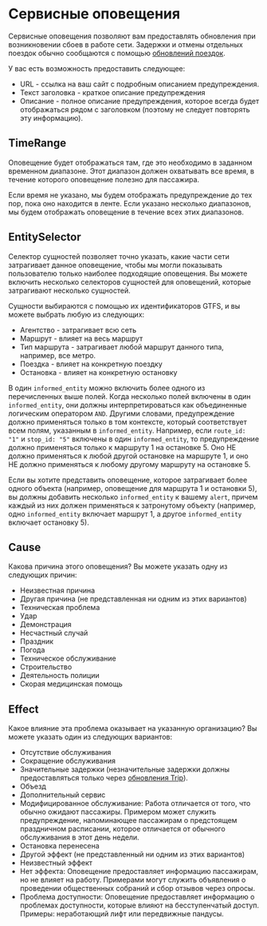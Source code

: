 # Сервисные оповещения

Сервисные оповещения позволяют вам предоставлять обновления при возникновении сбоев в работе сети. Задержки и отмены отдельных поездок обычно сообщаются с помощью [обновлений поездок](trip-updates.md).

У вас есть возможность предоставить следующее:

*   URL - ссылка на ваш сайт с подробным описанием предупреждения.
*   Текст заголовка - краткое описание предупреждения
*   Описание - полное описание предупреждения, которое всегда будет отображаться рядом с заголовком (поэтому не следует повторять эту информацию).

## TimeRange

Оповещение будет отображаться там, где это необходимо в заданном временном диапазоне. Этот диапазон должен охватывать все время, в течение которого оповещение полезно для пассажира.

Если время не указано, мы будем отображать предупреждение до тех пор, пока оно находится в ленте. Если указано несколько диапазонов, мы будем отображать оповещение в течение всех этих диапазонов.

## EntitySelector

Селектор сущностей позволяет точно указать, какие части сети затрагивает данное оповещение, чтобы мы могли показывать пользователю только наиболее подходящие оповещения. Вы можете включить несколько селекторов сущностей для оповещений, которые затрагивают несколько сущностей.

Сущности выбираются с помощью их идентификаторов GTFS, и вы можете выбрать любую из следующих:

*   Агентство - затрагивает всю сеть
*   Маршрут - влияет на весь маршрут
*   Тип маршрута - затрагивает любой маршрут данного типа, например, все метро.
*   Поездка - влияет на конкретную поездку
*   Остановка - влияет на конкретную остановку

В один `informed_entity` можно включить более одного из перечисленных выше полей. Когда несколько полей включены в один `informed_entity`, они должны интерпретироваться как объединенные логическим оператором `AND`. Другими словами, предупреждение должно применяться только в том контексте, который соответствует всем полям, указанным в `informed_entity`. Например, если `route_id: "1"` и `stop_id: "5"` включены в один `informed_entity`, то предупреждение должно применяться только к маршруту 1 на остановке 5. Оно НЕ должно применяться к любой другой остановке на маршруте 1, и оно НЕ должно применяться к любому другому маршруту на остановке 5.

Если вы хотите представить оповещение, которое затрагивает более одного объекта (например, оповещение для маршрута 1 и остановки 5), вы должны добавить несколько `informed_entity` к вашему `alert`, причем каждый из них должен применяться к затронутому объекту (например, одно `informed_entity` включает маршрут 1, а другое `informed_entity` включает остановку 5).

## Cause

Какова причина этого оповещения? Вы можете указать одну из следующих причин:

*   Неизвестная причина
*   Другая причина (не представленная ни одним из этих вариантов)
*   Техническая проблема
*   Удар
*   Демонстрация
*   Несчастный случай
*   Праздник
*   Погода
*   Техническое обслуживание
*   Строительство
*   Деятельность полиции
*   Скорая медицинская помощь

## Effect

Какое влияние эта проблема оказывает на указанную организацию? Вы можете указать один из следующих вариантов:

*   Отсутствие обслуживания
*   Сокращение обслуживания
*   Значительные задержки (незначительные задержки должны предоставляться только через [обновления Trip](trip-updates.md)).
*   Объезд
*   Дополнительный сервис
*   Модифицированное обслуживание: Работа отличается от того, что обычно ожидают пассажиры. Примером может служить предупреждение, напоминающее пассажирам о предстоящем праздничном расписании, которое отличается от обычного обслуживания в этот день недели.
*   Остановка перенесена
*   Другой эффект (не представленный ни одним из этих вариантов)
*   Неизвестный эффект
*   Нет эффекта: Оповещение предоставляет информацию пассажирам, но не влияет на работу. Примерами могут служить объявления о проведении общественных собраний и сбор отзывов через опросы.
*   Проблема доступности: Оповещение предоставляет информацию о проблемах доступности, которые влияют на бесступенчатый доступ. Примеры: неработающий лифт или передвижные пандусы.
